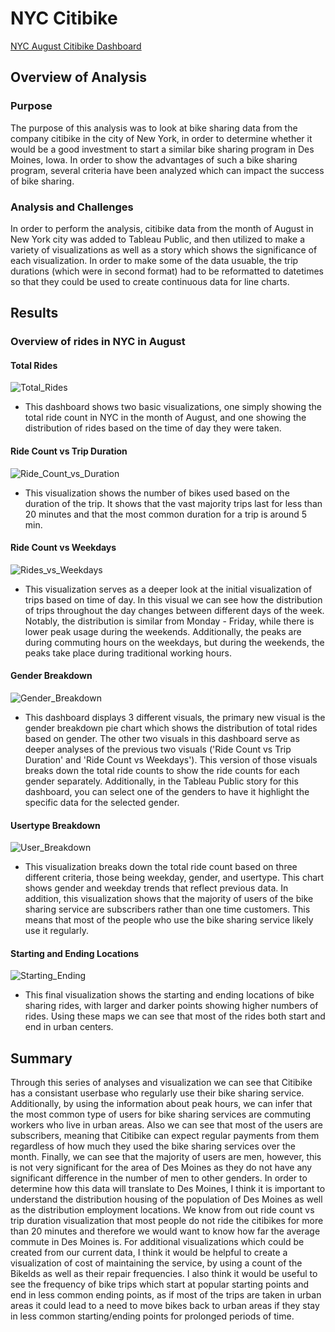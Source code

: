 # NYC Citibike
[NYC August Citibike Dashboard](https://public.tableau.com/app/profile/conor.mcgrane/viz/NYCCitibikeAugust/NYCCitibikeAugust?publish=yes)
## Overview of Analysis
### Purpose
The purpose of this analysis was to look at bike sharing data from the company citibike in the city of New York, in order to determine whether it would be a good investment to start a similar bike sharing program in Des Moines, Iowa.  In order to show the advantages of such a bike sharing program, several criteria have been analyzed which can impact the success of bike sharing.
### Analysis and Challenges
In order to perform the analysis, citibike data from the month of August in New York city was added to Tableau Public, and then utilized to make a variety of visualizations as well as a story which shows the significance of each visualization.  In order to make some of the data usuable, the trip durations (which were in second format) had to be reformatted to datetimes so that they could be used to create continuous data for line charts.  
## Results
### Overview of rides in NYC in August

#### Total Rides
![Total_Rides](https://github.com/conpm/bikesharing/blob/main/Analysis/Total_Rides.PNG)
- This dashboard shows two basic visualizations, one simply showing the total ride count in NYC in the month of August, and one showing the distribution of rides based on the time of day they were taken.

#### Ride Count vs Trip Duration
![Ride_Count_vs_Duration](https://github.com/conpm/bikesharing/blob/main/Analysis/Ride_Count_vs_Duration.PNG)
- This visualization shows the number of bikes used based on the duration of the trip.  It shows that the vast majority trips last for less than 20 minutes and that the most common duration for a trip is around 5 min.

#### Ride Count vs Weekdays
![Rides_vs_Weekdays](https://github.com/conpm/bikesharing/blob/main/Analysis/Rides_vs_Weekdays.PNG)
- This visualization serves as a deeper look at the initial visualization of trips based on time of day.  In this visual we can see how the distribution of trips throughout the day changes between different days of the week.  Notably, the distribution is similar from Monday - Friday, while there is lower peak usage during the weekends.  Additionally, the peaks are during commuting hours on the weekdays, but during the weekends, the peaks take place during traditional working hours.

#### Gender Breakdown
![Gender_Breakdown](https://github.com/conpm/bikesharing/blob/main/Analysis/Gender_Breakdown.PNG)
- This dashboard displays 3 different visuals, the primary new visual is the gender breakdown pie chart which shows the distribution of total rides based on gender.  The other two visuals in this dashboard serve as deeper analyses of the previous two visuals ('Ride Count vs Trip Duration' and 'Ride Count vs Weekdays').  This version of those visuals breaks down the total ride counts to show the ride counts for each gender separately.  Additionally, in the Tableau Public story for this dashboard, you can select one of the genders to have it highlight the specific data for the selected gender.

#### Usertype Breakdown
![User_Breakdown](https://github.com/conpm/bikesharing/blob/main/Analysis/User_Breakdown.PNG)
- This visualization breaks down the total ride count based on three different criteria, those being weekday, gender, and usertype.  This chart shows gender and weekday trends that reflect previous data.  In addition, this visualization shows that the majority of users of the bike sharing service are subscribers rather than one time customers.  This means that most of the people who use the bike sharing service likely use it regularly.

#### Starting and Ending Locations
![Starting_Ending](https://github.com/conpm/bikesharing/blob/main/Analysis/Starting_Ending.PNG)
- This final visualization shows the starting and ending locations of bike sharing rides, with larger and darker points showing higher numbers of rides.  Using these maps we can see that most of the rides both start and end in urban centers.

## Summary
Through this series of analyses and visualization we can see that Citibike has a consistant userbase who regularly use their bike sharing service.  Additionally, by using the information about peak hours, we can infer that the most common type of users for bike sharing services are commuting workers who live in urban areas.  Also we can see that most of the users are subscribers, meaning that Citibike can expect regular payments from them regardless of how much they used the bike sharing services over the month.  Finally, we can see that the majority of users are men, however, this is not very significant for the area of Des Moines as they do not have any significant difference in the number of men to other genders.  In order to determine how this data will translate to Des Moines, I think it is important to understand the distribution housing of the population of Des Moines as well as the distribution employment locations.  We know from out ride count vs trip duration visualization that most people do not ride the citibikes for more than 20 minutes and therefore we would want to know how far the average commute in Des Moines is.  For additional visualizations which could be created from our current data, I think it would be helpful to create a visualization of cost of maintaining the service, by using a count of the BikeIds as well as their repair frequencies.  I also think it would be useful to see the frequency of bike trips which start at popular starting points and end in less common ending points, as if most of the trips are taken in urban areas it could lead to a need to move bikes back to urban areas if they stay in less common starting/ending points for prolonged periods of time.
